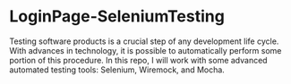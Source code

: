 # LoginPage-SeleniumTesting
Testing software products is a crucial step of any development life cycle. With advances in technology, it is possible to automatically perform some portion of this procedure. In this repo, I will work with some advanced automated testing tools: Selenium, Wiremock, and Mocha.
